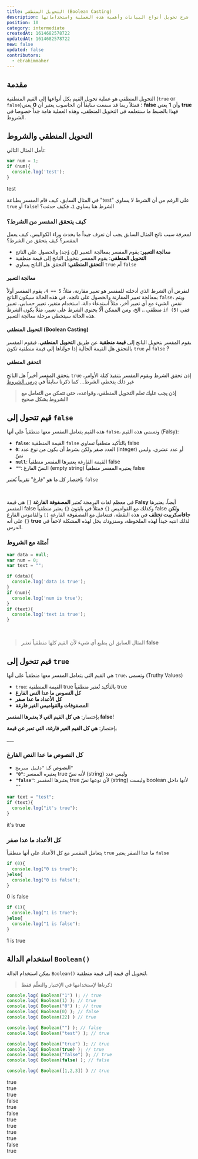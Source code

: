 ```yaml
---
title: التحويل المنطقي (Boolean Casting)
description: شرح تحويل أنواع البيانات وأهمية هذه العملية واستخداماتها
position: 10
category: intermediate
createdAt: 1614682578722
updatedAt: 1614682578722
new: false
updated: false
contributors:
  - ebrahimmaher
---
```


## مقدمة
التحويل المنطقي هو عملية تحويل القيم بكل أنواعها إلى القيم المنطقية (`true` or `false`)؛ فمثلاً ربما قد سمعت سابقاً أن الحاسوب يعتبر أن **0** يعني **false** وأن **1** يعني **true** فهذا بالضبط ما سنتعلمه في التحويل المنطقي، وهذه العملية هامة جداً خصوصا في الشروط.

## التحويل المنطقي والشروط

تأمل المثال التالي:

```js
var num = 1;
if (num){
  console.log('test');
}
```
<code-result>
test
</code-result>

في المثال السابق، كيف قام المفسر بطباعة "test" على الرغم من أن الشرط لا يساوي `true` أو `false`! الشرط هنا يساوي `1`، فكيف حدثت؟

### كيف يتحقق المفسر من الشرط؟
لمعرفة سبب ناتج المثال السابق يجب أن نعرف جيداً ما يحدث وراء الكواليس، كيف يعمل المفسر؟ كيف يتحقق من الشرط؟

- **معالجة التعبير**: يقوم المفسر بمعالجة التعبير (إن وُجد) والحصول على الناتج
- **التحويل المنطقي**: يقوم المفسر بتحويل الناتج إلى قيمة منطقية
- **التحقق المنطقي**: التحقق هل الناتج يساوي `true` أم `false`

#### معالجة التعبير
لنفرض أن الشرط الذي أدخلته للمفسر هو تعبير مقارنة، مثلاً: `5 == 4`، يقوم المفسر أولاً بمعالجة تعبير المقارنة والحصول على ناتجه، في هذه الحالة سيكون الناتج `false`، ويتم نفس الشيء مع أي تعبير أخر، مثلاً استدعاء دالة، استخدام متغير، تعبير حسابي، تعبير منطقي .. الخ، ومن الممكن ألّا يحتوي الشرط على تعبير، مثلاً يكون الشرط `if (5)` ففي هذه الحالة سيتخطى مرحلة معالجة التعبير.

#### التحويل المنطقي (Boolean Casting)
يقوم المفسر بتحويل الناتج إلى **قيمة منطقية** عن طريق **التحويل المنطقي**، فيقوم المفسر بالتحقق هل القيمة الحالية إذا حولناها إلى قيمة منطقية تكون `true` أم `false` ?

#### التحقق المنطقي
يتحقق المفسر أخيراً هل الناتج `true` إذن تحقق الشرط ويقوم المفسر بتنفيذ كتلة اﻷوامر، غير ذلك يتخطى الشرط... كما ذكرنا سابقاً في [درس الشروط](/tutorials/algorithms/fundamentals/if-statement)


> **إذن يجب عليك تعلم التحويل المنطقي، وقواعده، حتى تتمكن من التعامل مع الشروط بشكل صحيح!**

<!-- 
## التحويل المنطقي
كما ذكرنا أن المفسر أحيانا يقوم بتحويل نوع أي قيمة إلى قيمة منطقية، ولكن ما القواعد التي يتبعها؟ -->

## قيم تتحول إلى `false`
هذه القيم يتعامل المفسر معها منطقياً على أنها `false`، وتسمى هذه القيم (Falsy):

- **`false`**: القيمة المنطقية `false` بالتأكيد منطقياً تساوي false
- **`0`**: العدد صفر ولكن بشرط أن يكون من نوع عدد (integer) أو عدد عشري، وليس نصّ
- **`null`**: القيمة الفارغة يعتبرها المفسر منطقياً false
- **`""`**: النصّ الفارغ (empty string) يعتبره المفسر منطقياً false

<base-alert type="tip">

بإختصار كل ما هو "فارغ" تقريباً يُعتبر `false`

</base-alert>


<try-wrapper title="المحوّل المنطقي" subtitle="جرّب اكتب أي قيمة وسيظهر لك كيف يفسّرها المفسر منطقياً!">
  <boolean-casting-try />
</try-wrapper>

<br>

<base-alert type="warning">

في معظم لغات البرمجة تُعتبر **المصفوفة الفارغة** `[]` هي قيمة **Falsy** أيضاً، يعتبرها المفسر false وكذلك مع القواميس `{}` فمثلاً في بايثون `{}` يعتبر منطقياً false **ولكن جافاسكريبت تختلف** في هذه النقطة، فتتعامل مع المصفوفة الفارغة `[]` والقاموس الفارغ `{}` على أنه **true** لذلك انتبه جيداً لهذه الملحوظة، وسنزودك بحل لهذه المشكلة لاحقاً في الدرس.

</base-alert>

### أمثلة مع الشروط
```js
var data = null;
var num = 0;
var text = "";

if (data){
  console.log('data is true');
}
if (num){
  console.log('num is true');
}
if (text){
  console.log('text is true');
}
```
<code-result>
<br>
</code-result>

> المثال السابق لن يطبع أي شيء ﻷن القيم كلها منطقياً تعتبر **false**

## قيم تتحول إلى `true`
هي القيم التي يتعامل المفسر معها منطقياً على أنها `true`، وتسمى (Truthy Values)
- `true`: القيمة المنطقية true بالتأكيد تُعتبر منطقياً true
- **كل النصوص ما عدا النص الفارغ**
- **كل اﻷعداد ما عدا صفر**
- **المصفوفات والقواميس الغير فارغة**

<base-alert type="tip">

بإختصار: **هي كل القيم التي لا يعتبرها المفسر false**!

</base-alert>

<base-alert type="tip">

بإختصار: **هي كل القيم الغير فارغة، التي تعبر عن قيمة**

</base-alert>

<try-wrapper title="المحوّل المنطقي" subtitle="جرّب اكتب أي قيمة وسيظهر لك كيف يفسّرها المفسر منطقياً!">
  <boolean-casting-try />
</try-wrapper>
___

### كل النصوص ما عدا النص الفارغ
  - النصوص كـ: `"دليل مبرمج"`
  - **`"0"`**: يعتبره المفسر true ﻷنه نصّ (string) وليس عدد
  - **`"false"`**: يعتبرها المفسر true ﻷن نوعها نصّ (string) وليست boolean لأنها داخل `""`

```js
var text = "test";
if (text){
  console.log("it's true");
}
```
<code-result>
it's true
</code-result>

### كل اﻷعداد ما عدا صفر
يتعامل المفسر مع كل اﻷعداد على أنها منطقياً `true` ما عدا الصفر يعتبر `false`

```js
if (0){
  console.log("0 is true");
}else{
  console.log("0 is false");
}
```
<code-result>
0 is false
</code-result>

```js
if (1){
  console.log("1 is true");
}else{
  console.log("1 is false");
}
```
<code-result>
1 is true
</code-result>


<!-- 
|الشرح|القيمة (Falsy)|
|:--------:|:--------:|
|القيمة المنطقية `false`|`false`|
|العدد `0` ولكن بشرط ألّا يكون نصّ|`0`|
|القيمة المنطقية `false`|`false`|
 -->

## استخدام الدالة `Boolean()` 
يمكن استخدام الدالة `Boolean()` لتحويل أي قيمة إلى قيمة منطقية.

> ذكرناها لإستخدامها في اﻹختبار والتعلّم فقط

```js
console.log( Boolean("1") ); // true
console.log( Boolean(1) ); // true
console.log( Boolean("0") ); // true
console.log( Boolean(0) ); // false
console.log( Boolean(22) ) // true

console.log( Boolean("") ); // false
console.log( Boolean("test") ); // true

console.log( Boolean("true") ); // true
console.log( Boolean(true) ); // true
console.log( Boolean("false") ); // true
console.log( Boolean(false) ); // false

console.log( Boolean([1,2,3]) ) // true
```
<code-result>
true
<br>
true
<br>
true
<br>
false
<br>
true
<br>
false
<br>
true
<br>
true
<br>
true
<br>
true
<br>
false
<br>
true
</code-result>

<!-- أهمية التحويل المنطقي عموما -->
<!-- أهمية التحويل المنطقي مع null -->
<!-- مشكلة التحقق من المصفوفة، وحلها عن طريق طول المصفوفة -->
<!-- Boolean() for testing -->
<!-- bollean converter -->
